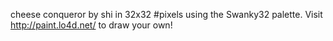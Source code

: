 cheese conqueror by shi in 32x32 #pixels using the Swanky32 palette. Visit http://paint.lo4d.net/ to draw your own! 